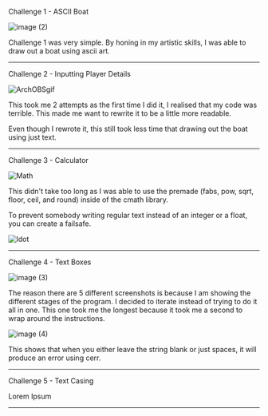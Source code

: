 Challenge 1 - ASCII Boat

![image (2)](https://github.com/user-attachments/assets/485651bd-c324-4735-accb-52e63aa5573e)

Challenge 1 was very simple. By honing in my artistic skills, I was able to draw out a boat using ascii art.

 

----------------------------------------------------------------------------------------------------------------------------------------

 

Challenge 2 - Inputting Player Details

![ArchOBSgif](https://github.com/user-attachments/assets/4136188c-d71c-447b-8242-9005ac17ca13)

This took me 2 attempts as the first time I did it, I realised that my code was terrible. This made me want to rewrite it to be a little more readable.

Even though I rewrote it, this still took less time that drawing out the boat using just text.

 

----------------------------------------------------------------------------------------------------------------------------------------

 

Challenge 3 - Calculator

![Math](https://github.com/user-attachments/assets/1566a34a-1c26-49c4-99a2-c15dda5e4aa4)

This didn't take too long as I was able to use the premade (fabs, pow, sqrt, floor, ceil, and round) inside of the cmath library.

To prevent somebody writing regular text instead of an integer or a float, you can create a failsafe.

![Idot](https://github.com/user-attachments/assets/03b6500a-31f2-4330-af60-fb96e345c295)


 

----------------------------------------------------------------------------------------------------------------------------------------

 

Challenge 4 - Text Boxes

![image (3)](https://github.com/user-attachments/assets/ab577074-9e50-446a-81c7-89c0c41eacba)

The reason there are 5 different screenshots is because I am showing the different stages of the program. I decided to iterate instead of trying to do it all in one. This one took me the longest because it took me a second to wrap around the instructions.

![image (4)](https://github.com/user-attachments/assets/4a3eff73-d729-4189-a46d-338daa358510)

This shows that when you either leave the string blank or just spaces, it will produce an error using cerr.

 

----------------------------------------------------------------------------------------------------------------------------------------

 

Challenge 5 - Text Casing

Lorem Ipsum

 

----------------------------------------------------------------------------------------------------------------------------------------
